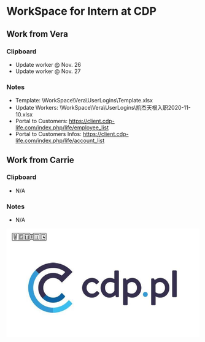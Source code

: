 # WorkSpace for Intern at CDP
## Work from Vera
### Clipboard
 * Update worker @ Nov. 26
 * Update worker @ Nov. 27
### Notes
 * Template: \WorkSpace\Vera\UserLogins\Template.xlsx
 * Update Workers: \WorkSpace\Vera\UserLogins\凯杰天根入职2020-11-10.xlsx
 * Portal to Customers: https://client.cdp-life.com/index.php/life/employee_list
 * Portal to Customers Infos: https://client.cdp-life.com/index.php/life/account_list
## Work from Carrie
### Clipboard
 * N/A
### Notes
 * N/A

![avatar](cdp.jpg)